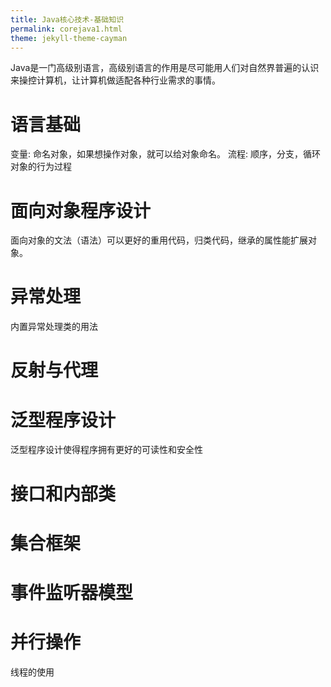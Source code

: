 ```yaml
---
title: Java核心技术-基础知识
permalink: corejava1.html
theme: jekyll-theme-cayman
---
```


Java是一门高级别语言，高级别语言的作用是尽可能用人们对自然界普遍的认识来操控计算机，让计算机做适配各种行业需求的事情。


# 语言基础

变量: 命名对象，如果想操作对象，就可以给对象命名。
流程: 顺序，分支，循环 对象的行为过程




# 面向对象程序设计

面向对象的文法（语法）可以更好的重用代码，归类代码，继承的属性能扩展对象。


# 异常处理

内置异常处理类的用法

# 反射与代理

# 泛型程序设计
泛型程序设计使得程序拥有更好的可读性和安全性
# 接口和内部类

# 集合框架

# 事件监听器模型

# 并行操作
线程的使用